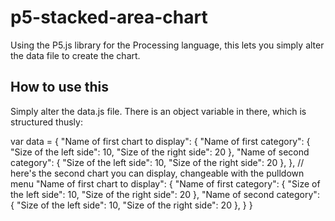 p5-stacked-area-chart
=====================

Using the P5.js library for the Processing language, this lets you simply alter the data file to create the chart.

## How to use this

Simply alter the data.js file. There is an object variable in there, which is structured thusly:

var data = {
  "Name of first chart to display": {
    "Name of first category": {
      "Size of the left side": 10,
      "Size of the right side": 20
    },
    "Name of second category": {
      "Size of the left side": 10,
      "Size of the right side": 20
    },
  },
  // here's the second chart you can display, changeable with the pulldown menu
  "Name of first chart to display": {
    "Name of first category": {
      "Size of the left side": 10,
      "Size of the right side": 20
    },
    "Name of second category": {
      "Size of the left side": 10,
      "Size of the right side": 20
    },
  }
}
